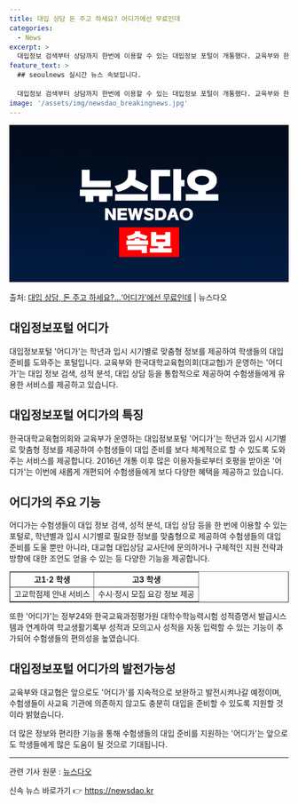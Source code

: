 ```yaml
---
title: 대입 상담 돈 주고 하세요? 어디가에선 무료인데
categories:
  - News
excerpt: >
  대입정보 검색부터 상담까지 한번에 이용할 수 있는 대입정보 포털이 개통했다. 교육부와 한국대학교육협의회(대교…
feature_text: >
  ## seoulnews 실시간 뉴스 속보입니다.

  대입정보 검색부터 상담까지 한번에 이용할 수 있는 대입정보 포털이 개통했다. 교육부와 한국대학교육협의회(대교…
image: '/assets/img/newsdao_breakingnews.jpg'
---
```


![뉴스다오 속보](/assets/img/newsdao_breakingnews.jpg)

<p>출처: <a href="https://newsdao.kr/3270" rel="dofollow">대입 상담, 돈 주고 하세요?…‘어디가’에선 무료인데</a> | 뉴스다오</p>

<h2>대입정보포털 어디가</h2>
<p data-ke-size="size16">대입정보포털 '어디가'는 학년과 입시 시기별로 맞춤형 정보를 제공하여 학생들의 대입 준비를 도와주는 포털입니다. 교육부와 한국대학교육협의회(대교협)가 운영하는 '어디가'는 대입 정보 검색, 성적 분석, 대입 상담 등을 통합적으로 제공하여 수험생들에게 유용한 서비스를 제공하고 있습니다.</p>

<h2 data-ke-size="size26">대입정보포털 어디가의 특징</h2>
<p data-ke-size="size16">한국대학교육협의회와 교육부가 운영하는 대입정보포털 '어디가'는 학년과 입시 시기별로 맞춤형 정보를 제공하여 수험생들이 대입 준비를 보다 체계적으로 할 수 있도록 도와주는 서비스를 제공합니다. 2016년 개통 이후 많은 이용자들로부터 호평을 받아온 '어디가'는 이번에 새롭게 개편되어 수험생들에게 보다 다양한 혜택을 제공하고 있습니다.</p>

<h2 data-ke-size="size26">어디가의 주요 기능</h2>
<p data-ke-size="size16">어디가는 수험생들이 대입 정보 검색, 성적 분석, 대입 상담 등을 한 번에 이용할 수 있는 포털로, 학년별과 입시 시기별로 필요한 정보를 맞춤형으로 제공하여 수험생들의 대입 준비를 도울 뿐만 아니라, 대교협 대입상담 교사단에 문의하거나 구체적인 지원 전략과 방향에 대한 조언도 얻을 수 있는 등 다양한 기능을 제공합니다.</p>
  
<table style="width: 100%;" border="1">
<tbody>
<tr>
<td style="text-align: center; height: 17px;"><b>고1·2 학생</b></td>
<td style="text-align: center; height: 17px;"><b>고3 학생</b></td>
</tr>
<tr>
<td style="text-align: center; height: 17px;">고교학점제 안내 서비스</td>
<td style="text-align: center; height: 17px;">수시·정시 모집 요강 정보 제공</td>
</tr>
</tbody>
</table>
<p data-ke-size="size16">또한 '어디가'는 정부24와 한국교육과정평가원 대학수학능력시험 성적증명서 발급시스템과 연계하여 학교생활기록부 성적과 모의고사 성적을 자동 입력할 수 있는 기능이 추가되어 수험생들의 편의성을 높였습니다.</p>

<h2 data-ke-size="size26">대입정보포털 어디가의 발전가능성</h2>
<p data-ke-size="size16">교육부와 대교협은 앞으로도 '어디가'를 지속적으로 보완하고 발전시켜나갈 예정이며, 수험생들이 사교육 기관에 의존하지 않고도 충분히 대입을 준비할 수 있도록 지원할 것이라 밝혔습니다.</p>
<p data-ke-size="size16">더 많은 정보와 편리한 기능을 통해 수험생들의 대입 준비를 지원하는 '어디가'는 앞으로도 학생들에게 많은 도움이 될 것으로 기대됩니다.</p>

<hr>
<p data-ke-size="size16">관련 기사 원문 : <a href="https://newsdao.kr/3270">뉴스다오</a></p> 

신속 뉴스 바로가기 👉 <a href="https://newsdao.kr" rel="dofollow">https://newsdao.kr</a>


